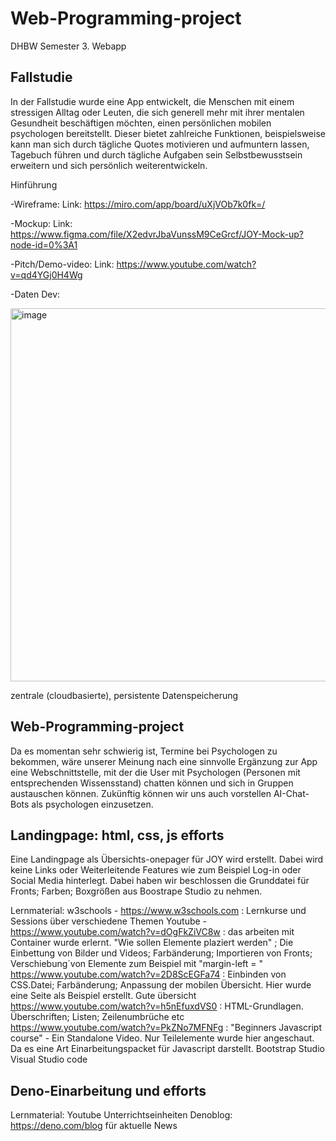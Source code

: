 # Web-Programming-project
DHBW Semester 3. Webapp 

## Fallstudie
In der Fallstudie wurde eine App entwickelt, die Menschen mit einem stressigen Alltag oder Leuten, die sich generell mehr mit ihrer mentalen Gesundheit beschäftigen möchten, einen persönlichen mobilen psychologen bereitstellt. Dieser bietet zahlreiche Funktionen, beispielsweise kann man sich durch tägliche Quotes motivieren und aufmuntern lassen, Tagebuch führen und durch tägliche Aufgaben sein Selbstbewusstsein erweitern und sich persönlich weiterentwickeln.

Hinführung

-Wireframe:
Link: https://miro.com/app/board/uXjVOb7k0fk=/

-Mockup:
Link: https://www.figma.com/file/X2edvrJbaVunssM9CeGrcf/JOY-Mock-up?node-id=0%3A1

-Pitch/Demo-video:
Link: https://www.youtube.com/watch?v=qd4YGj0H4Wg

-Daten Dev: 

<img width="597" alt="image" src="https://user-images.githubusercontent.com/96745479/149769309-337efd8d-b5aa-4a86-8e03-869d0a65ccb9.png">

zentrale (cloudbasierte), persistente Datenspeicherung




## Web-Programming-project
Da es momentan sehr schwierig ist, Termine bei Psychologen zu bekommen, wäre unserer Meinung nach eine sinnvolle Ergänzung zur App eine Webschnittstelle, mit der die User mit Psychologen (Personen mit entsprechenden Wissensstand) chatten können und sich in Gruppen austauschen können. Zukünftig können wir uns auch vorstellen AI-Chat-Bots als psychologen einzusetzen.


## Landingpage: html, css, js efforts
Eine Landingpage als Übersichts-onepager für JOY wird erstellt. Dabei wird keine Links oder Weiterleitende Features wie zum Beispiel Log-in oder Social Media hinterlegt. 
Dabei haben wir beschlossen die Grunddatei für Fronts; Farben; Boxgrößen aus Boostrape Studio zu nehmen.  

Lernmaterial:
w3schools    -    https://www.w3schools.com : Lernkurse und Sessions über verschiedene Themen
Youtube      -    https://www.youtube.com/watch?v=dOgFkZiVC8w : das arbeiten mit Container wurde erlernt. "Wie sollen Elemente plaziert werden" ; Die Einbettung von                                                                     Bilder und Videos; Farbänderung; Importieren von Fronts; Verschiebung´von Elemente zum Beispiel mit                                                                       "margin-left = "
                  https://www.youtube.com/watch?v=2D8ScEGFa74 : Einbinden von CSS.Datei; Farbänderung; Anpassung der mobilen Übersicht. Hier wurde eine Seite als                                                                         Beispiel erstellt. Gute übersicht
                  https://www.youtube.com/watch?v=h5nEfuxdVS0 : HTML-Grundlagen. Überschriften; Listen; Zeilenumbrüche etc
                  https://www.youtube.com/watch?v=PkZNo7MFNFg : "Beginners Javascript course" - Ein Standalone Video. Nur Teilelemente wurde hier angeschaut. Da es eine                                                                 Art Einarbeitungspacket für Javascript darstellt. 
Bootstrap Studio
Visual Studio code


## Deno-Einarbeitung und efforts
Lernmaterial:
Youtube
Unterrichtseinheiten 
Denoblog: https://deno.com/blog für aktuelle News

